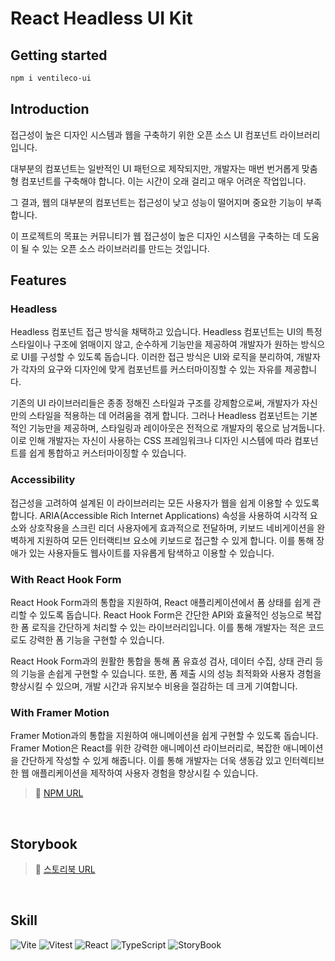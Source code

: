 # React Headless UI Kit

## Getting started

```bash
npm i ventileco-ui
```

## Introduction

접근성이 높은 디자인 시스템과 웹을 구축하기 위한 오픈 소스 UI 컴포넌트 라이브러리입니다.

대부분의 컴포넌트는 일반적인 UI 패턴으로 제작되지만, 개발자는 매번 번거롭게 맞춤형 컴포넌트를 구축해야 합니다. 이는 시간이 오래 걸리고 매우 어려운 작업입니다.

그 결과, 웹의 대부분의 컴포넌트는 접근성이 낮고 성능이 떨어지며 중요한 기능이 부족합니다.

이 프로젝트의 목표는 커뮤니티가 웹 접근성이 높은 디자인 시스템을 구축하는 데 도움이 될 수 있는 오픈 소스 라이브러리를 만드는 것입니다.

## Features

### Headless

Headless 컴포넌트 접근 방식을 채택하고 있습니다. Headless 컴포넌트는 UI의 특정 스타일이나 구조에 얽매이지 않고, 순수하게 기능만을 제공하여 개발자가 원하는 방식으로 UI를 구성할 수 있도록 돕습니다. 이러한 접근 방식은 UI와 로직을 분리하여, 개발자가 각자의 요구와 디자인에 맞게 컴포넌트를 커스터마이징할 수 있는 자유를 제공합니다.

기존의 UI 라이브러리들은 종종 정해진 스타일과 구조를 강제함으로써, 개발자가 자신만의 스타일을 적용하는 데 어려움을 겪게 합니다. 그러나 Headless 컴포넌트는 기본적인 기능만을 제공하며, 스타일링과 레이아웃은 전적으로 개발자의 몫으로 남겨둡니다. 이로 인해 개발자는 자신이 사용하는 CSS 프레임워크나 디자인 시스템에 따라 컴포넌트를 쉽게 통합하고 커스터마이징할 수 있습니다.

### Accessibility

접근성을 고려하여 설계된 이 라이브러리는 모든 사용자가 웹을 쉽게 이용할 수 있도록 합니다. ARIA(Accessible Rich Internet Applications) 속성을 사용하여 시각적 요소와 상호작용을 스크린 리더 사용자에게 효과적으로 전달하며, 키보드 네비게이션을 완벽하게 지원하여 모든 인터랙티브 요소에 키보드로 접근할 수 있게 합니다. 이를 통해 장애가 있는 사용자들도 웹사이트를 자유롭게 탐색하고 이용할 수 있습니다.

### With React Hook Form

React Hook Form과의 통합을 지원하여, React 애플리케이션에서 폼 상태를 쉽게 관리할 수 있도록 돕습니다. React Hook Form은 간단한 API와 효율적인 성능으로 복잡한 폼 로직을 간단하게 처리할 수 있는 라이브러리입니다. 이를 통해 개발자는 적은 코드로도 강력한 폼 기능을 구현할 수 있습니다.

React Hook Form과의 원활한 통합을 통해 폼 유효성 검사, 데이터 수집, 상태 관리 등의 기능을 손쉽게 구현할 수 있습니다. 또한, 폼 제출 시의 성능 최적화와 사용자 경험을 향상시킬 수 있으며, 개발 시간과 유지보수 비용을 절감하는 데 크게 기여합니다.

### With Framer Motion

Framer Motion과의 통합을 지원하여 애니메이션을 쉽게 구현할 수 있도록 돕습니다. Framer Motion은 React를 위한 강력한 애니메이션 라이브러리로, 복잡한 애니메이션을 간단하게 작성할 수 있게 해줍니다. 이를 통해 개발자는 더욱 생동감 있고 인터렉티브한 웹 애플리케이션을 제작하여 사용자 경험을 향상시킬 수 있습니다.

> 🌷 <a  href='https://www.npmjs.com/package/ventileco-ui'>NPM URL</a>

<br/>

## Storybook

> 🌷 <a href='https://main--6656e94eabe9f240c4c719b9.chromatic.com/'>스토리북 URL</a>

<br/>

## Skill

![Vite](https://img.shields.io/badge/Vite-646CFF?style=for-the-badge&logo=Vite&logoColor=white)
![Vitest](https://img.shields.io/badge/Vitest-6E9F18?style=for-the-badge&logo=Vite&logoColor=white)
![React](https://img.shields.io/badge/React-20232A?style=for-the-badge&logo=react&logoColor=61DAFB)
![TypeScript](https://img.shields.io/badge/Typescript-3178C6?style=for-the-badge&logo=Typescript&logoColor=white)
![StoryBook](https://img.shields.io/badge/Storybook-FF4785?style=for-the-badge&logo=Storybook&logoColor=white)
